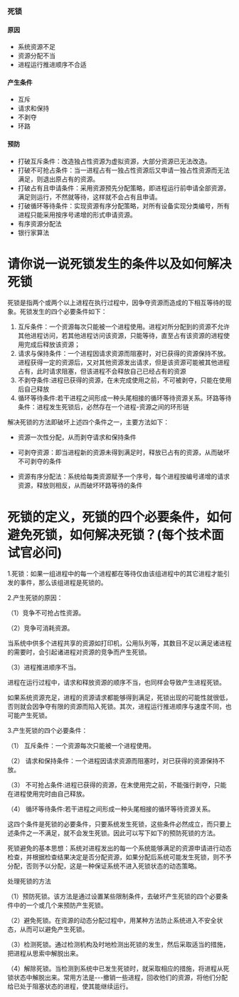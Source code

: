 ### 死锁

#### 原因

* 系统资源不足
* 资源分配不当
* 进程运行推进顺序不合适

#### 产生条件

* 互斥
* 请求和保持
* 不剥夺
* 环路

#### 预防

* 打破互斥条件：改造独占性资源为虚拟资源，大部分资源已无法改造。
* 打破不可抢占条件：当一进程占有一独占性资源后又申请一独占性资源而无法满足，则退出原占有的资源。
* 打破占有且申请条件：采用资源预先分配策略，即进程运行前申请全部资源，满足则运行，不然就等待，这样就不会占有且申请。
* 打破循环等待条件：实现资源有序分配策略，对所有设备实现分类编号，所有进程只能采用按序号递增的形式申请资源。
* 有序资源分配法
* 银行家算法


# 请你说一说死锁发生的条件以及如何解决死锁

死锁是指两个或两个以上进程在执行过程中，因争夺资源而造成的下相互等待的现象。死锁发生的四个必要条件如下：

1. 互斥条件：一个资源每次只能被一个进程使用。进程对所分配到的资源不允许其他进程访问，若其他进程访问该资源，只能等待，直至占有该资源的进程使用完成后释放该资源；
2. 请求与保持条件：一个进程因请求资源而阻塞时，对已获得的资源保持不放。进程获得一定的资源后，又对其他资源发出请求，但是该资源可能被其他进程占有，此时请求阻塞，但该进程不会释放自己已经占有的资源
3. 不剥夺条件:进程已获得的资源，在未完成使用之前，不可被剥夺，只能在使用后自己释放
4. 循环等待条件:若干进程之间形成一种头尾相接的循环等待资源关系。环路等待条件：进程发生死锁后，必然存在一个进程-资源之间的环形链





解决死锁的方法即破坏上述四个条件之一，主要方法如下：

* 资源一次性分配，从而剥夺请求和保持条件

* 可剥夺资源：即当进程新的资源未得到满足时，释放已占有的资源，从而破坏不可剥夺的条件

* 资源有序分配法：系统给每类资源赋予一个序号，每个进程按编号递增的请求资源，释放则相反，从而破坏环路等待的条件


# 死锁的定义，死锁的四个必要条件，如何避免死锁，如何解决死锁？(每个技术面试官必问)

1.死锁：如果一组进程中的每一个进程都在等待仅由该组进程中的其它进程才能引发的事件，那么该组进程是死锁的。

2.产生死锁的原因：

（1）竞争不可抢占性资源。

（2）竞争可消耗资源。

当系统中供多个进程共享的资源如打印机，公用队列等，其数目不足以满足诸进程的需要时，会引起诸进程对资源的竞争而产生死锁。

（3）进程推进顺序不当。

进程在运行过程中，请求和释放资源的顺序不当，也同样会导致产生进程死锁。

如果系统资源充足，进程的资源请求都能够得到满足，死锁出现的可能性就很低，否则就会因争夺有限的资源而陷入死锁。其次，进程运行推进顺序与速度不同，也可能产生死锁。

3.产生死锁的四个必要条件：

（1） 互斥条件：一个资源每次只能被一个进程使用。

（2） 请求和保持条件：一个进程因请求资源而阻塞时，对已获得的资源保持不放。

（3） 不可抢占条件:进程已获得的资源，在末使用完之前，不能强行剥夺，只能在进程使用完时由自己释放。

（4） 循环等待条件:若干进程之间形成一种头尾相接的循环等待资源关系。

这四个条件是死锁的必要条件，只要系统发生死锁，这些条件必然成立，而只要上述条件之一不满足，就不会发生死锁。因此可以写下如下的预防死锁的方法。

死锁避免的基本思想：系统对进程发出的每一个系统能够满足的资源申请进行动态检查，并根据检查结果决定是否分配资源，如果分配后系统可能发生死锁，则不予分配，否则予以分配，这是一种保证系统不进入死锁状态的动态策略。

处理死锁的方法

（1）预防死锁。该方法是通过设置某些限制条件，去破坏产生死锁的四个必要条件中的一个或几个来预防产生死锁。

（2）避免死锁。在资源的动态分配过程中，用某种方法防止系统进入不安全状态，从而可以避免产生死锁。

（3）检测死锁。通过检测机构及时地检测出死锁的发生，然后采取适当的措施，把进程从思索中解脱出来。

（4）解除死锁。当检测到系统中已发生死锁时，就采取相应的措施，将进程从死锁状态中解脱出来。常用方法是---撤销一些进程，回收他们的资源，将他们分配给已处于阻塞状态的进程，使其能继续运行。

